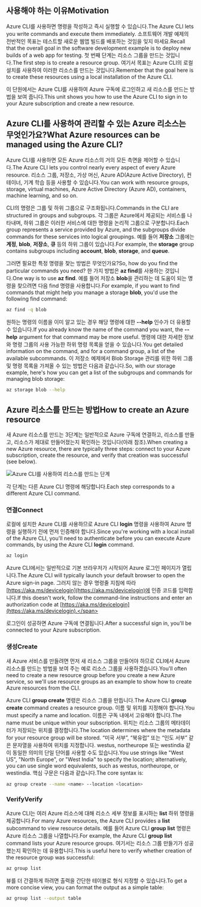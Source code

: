 ## <a name="motivation"></a><span data-ttu-id="0cba7-101">사용해야 하는 이유</span><span class="sxs-lookup"><span data-stu-id="0cba7-101">Motivation</span></span>
<span data-ttu-id="0cba7-102">Azure CLI를 사용하면 명령을 작성하고 즉시 실행할 수 있습니다.</span><span class="sxs-lookup"><span data-stu-id="0cba7-102">The Azure CLI lets you write commands and execute them immediately.</span></span> <span data-ttu-id="0cba7-103">소프트웨어 개발 예제의 전반적인 목표는 테스트할 새로운 웹앱 빌드를 배포하는 것임을 잊지 마세요.</span><span class="sxs-lookup"><span data-stu-id="0cba7-103">Recall that the overall goal in the software development example is to deploy new builds of a web app for testing.</span></span> <span data-ttu-id="0cba7-104">첫 번째 단계는 리소스 그룹을 만드는 것입니다.</span><span class="sxs-lookup"><span data-stu-id="0cba7-104">The first step is to create a resource group.</span></span> <span data-ttu-id="0cba7-105">여기서 목표는 Azure CLI의 로컬 설치를 사용하여 이러한 리소스를 만드는 것입니다.</span><span class="sxs-lookup"><span data-stu-id="0cba7-105">Remember that the goal here is to create these resources using a local installation of the Azure CLI.</span></span> 

<span data-ttu-id="0cba7-106">이 단원에서는 Azure CLI를 사용하여 Azure 구독에 로그인하고 새 리소스를 만드는 방법을 보여 줍니다.</span><span class="sxs-lookup"><span data-stu-id="0cba7-106">This unit shows you how to use the Azure CLI to sign in to your Azure subscription and create a new resource.</span></span>

## <a name="what-azure-resources-can-be-managed-using-the-azure-cli"></a><span data-ttu-id="0cba7-107">Azure CLI를 사용하여 관리할 수 있는 Azure 리소스는 무엇인가요?</span><span class="sxs-lookup"><span data-stu-id="0cba7-107">What Azure resources can be managed using the Azure CLI?</span></span>
<span data-ttu-id="0cba7-108">Azure CLI를 사용하면 모든 Azure 리소스의 거의 모든 측면을 제어할 수 있습니다.</span><span class="sxs-lookup"><span data-stu-id="0cba7-108">The Azure CLI lets you control nearly every aspect of every Azure resource.</span></span> <span data-ttu-id="0cba7-109">리소스 그룹, 저장소, 가상 머신, Azure AD(Azure Active Directory), 컨테이너, 기계 학습 등을 사용할 수 있습니다.</span><span class="sxs-lookup"><span data-stu-id="0cba7-109">You can work with resource groups, storage, virtual machines, Azure Active Directory (Azure AD), containers, machine learning, and so on.</span></span>

<span data-ttu-id="0cba7-110">CLI의 명령은 그룹 및 하위 그룹으로 구조화됩니다.</span><span class="sxs-lookup"><span data-stu-id="0cba7-110">Commands in the CLI are structured in groups and subgroups.</span></span> <span data-ttu-id="0cba7-111">각 그룹은 Azure에서 제공되는 서비스를 나타내며, 하위 그룹은 이러한 서비스에 대한 명령을 논리적 그룹으로 구분합니다.</span><span class="sxs-lookup"><span data-stu-id="0cba7-111">Each group represents a service provided by Azure, and the subgroups divide commands for these services into logical groupings.</span></span> <span data-ttu-id="0cba7-112">예를 들어 **저장소** 그룹에는 **계정**, **blob**, **저장소**, **큐** 등의 하위 그룹이 있습니다.</span><span class="sxs-lookup"><span data-stu-id="0cba7-112">For example, the **storage** group contains subgroups including **account**, **blob**, **storage**, and **queue**.</span></span>

<span data-ttu-id="0cba7-113">그러면 필요한 특정 명령을 찾는 방법은 무엇인가요?</span><span class="sxs-lookup"><span data-stu-id="0cba7-113">So, how do you find the particular commands you need?</span></span> <span data-ttu-id="0cba7-114">한 가지 방법은 **az find**를 사용하는 것입니다.</span><span class="sxs-lookup"><span data-stu-id="0cba7-114">One way is to use **az find**.</span></span> <span data-ttu-id="0cba7-115">예를 들어 저장소 **blob**을 관리하는 데 도움이 되는 명령을 찾으려면 다음 find 명령을 사용합니다.</span><span class="sxs-lookup"><span data-stu-id="0cba7-115">For example, if you want to find commands that might help you manage a storage **blob**, you'd use the following find command:</span></span>

```bash
az find -q blob
```

<span data-ttu-id="0cba7-116">원하는 명령의 이름을 이미 알고 있는 경우 해당 명령에 대한 **--help** 인수가 더 유용할 수 있습니다.</span><span class="sxs-lookup"><span data-stu-id="0cba7-116">If you already know the name of the command you want, the **--help** argument for that command may be more useful.</span></span> <span data-ttu-id="0cba7-117">명령에 대한 자세한 정보와 명령 그룹의 사용 가능한 하위 명령 목록을 얻을 수 있습니다.</span><span class="sxs-lookup"><span data-stu-id="0cba7-117">You get detailed information on the command, and for a command group, a list of the available subcommands.</span></span> <span data-ttu-id="0cba7-118">이 저장소 예제에서 Blob Storage 관리를 위한 하위 그룹 및 명령 목록을 가져올 수 있는 방법은 다음과 같습니다.</span><span class="sxs-lookup"><span data-stu-id="0cba7-118">So, with our storage example, here's how you can get a list of the subgroups and commands for managing blob storage:</span></span>

```bash
az storage blob --help
```

## <a name="how-to-create-an-azure-resource"></a><span data-ttu-id="0cba7-119">Azure 리소스를 만드는 방법</span><span class="sxs-lookup"><span data-stu-id="0cba7-119">How to create an Azure resource</span></span>
<span data-ttu-id="0cba7-120">새 Azure 리소스를 만드는 3단계는 일반적으로 Azure 구독에 연결하고, 리소스를 만들고, 리소스가 제대로 만들어졌는지 확인하는 것입니다(아래 참조).</span><span class="sxs-lookup"><span data-stu-id="0cba7-120">When creating a new Azure resource, there are typically three steps: connect to your Azure subscription, create the resource, and verify that creation was successful (see below).</span></span>

![Azure CLI를 사용하여 리소스를 만드는 단계](../media-drafts/4-create-resources-overview.png)

<span data-ttu-id="0cba7-122">각 단계는 다른 Azure CLI 명령에 해당합니다.</span><span class="sxs-lookup"><span data-stu-id="0cba7-122">Each step corresponds to a different Azure CLI command.</span></span>

### <a name="connect"></a><span data-ttu-id="0cba7-123">연결</span><span class="sxs-lookup"><span data-stu-id="0cba7-123">Connect</span></span>
<span data-ttu-id="0cba7-124">로컬에 설치한 Azure CLI를 사용하므로 Azure CLI **login** 명령을 사용하여 Azure 명령을 실행하기 전에 먼저 인증해야 합니다.</span><span class="sxs-lookup"><span data-stu-id="0cba7-124">Since you're working with a local install of the Azure CLI, you'll need to authenticate before you can execute Azure commands, by using the Azure CLI **login** command.</span></span> 

```bash
az login
```

<span data-ttu-id="0cba7-125">Azure CLI에서는 일반적으로 기본 브라우저가 시작되어 Azure 로그인 페이지가 열립니다.</span><span class="sxs-lookup"><span data-stu-id="0cba7-125">The Azure CLI will typically launch your default browser to open the Azure sign-in page.</span></span> <span data-ttu-id="0cba7-126">그러지 않는 경우 명령줄 지침에 따라 [https://aka.ms/devicelogin](https://aka.ms/devicelogin)에 인증 코드를 입력합니다.</span><span class="sxs-lookup"><span data-stu-id="0cba7-126">If this doesn't work, follow the command-line instructions and enter an authorization code at [https://aka.ms/devicelogin](https://aka.ms/devicelogin).</span></span>

<span data-ttu-id="0cba7-127">로그인이 성공하면 Azure 구독에 연결됩니다.</span><span class="sxs-lookup"><span data-stu-id="0cba7-127">After a successful sign in, you'll be connected to your Azure subscription.</span></span> 

### <a name="create"></a><span data-ttu-id="0cba7-128">생성</span><span class="sxs-lookup"><span data-stu-id="0cba7-128">Create</span></span>
<span data-ttu-id="0cba7-129">새 Azure 서비스를 만들려면 먼저 새 리소스 그룹을 만들어야 하므로 CLI에서 Azure 리소스를 만드는 방법을 보여 주는 예로 리소스 그룹을 사용하겠습니다.</span><span class="sxs-lookup"><span data-stu-id="0cba7-129">You'll often need to create a new resource group before you create a new Azure service, so we'll use resource groups as an example to show how to create Azure resources from the CLI.</span></span>

<span data-ttu-id="0cba7-130">Azure CLI **group create** 명령은 리소스 그룹을 만듭니다.</span><span class="sxs-lookup"><span data-stu-id="0cba7-130">The Azure CLI **group create** command creates a resource group.</span></span> <span data-ttu-id="0cba7-131">이름 및 위치를 지정해야 합니다.</span><span class="sxs-lookup"><span data-stu-id="0cba7-131">You must specify a name and location.</span></span> <span data-ttu-id="0cba7-132">이름은 구독 내에서 고유해야 합니다.</span><span class="sxs-lookup"><span data-stu-id="0cba7-132">The name must be unique within your subscription.</span></span> <span data-ttu-id="0cba7-133">위치는 리소스 그룹의 메타데이터가 저장되는 위치를 결정합니다.</span><span class="sxs-lookup"><span data-stu-id="0cba7-133">The location determines where the metadata for your resource group will be stored.</span></span> <span data-ttu-id="0cba7-134">“미국 서부”, “북유럽” 또는 “인도 서부” 같은 문자열을 사용하여 위치를 지정합니다. westus, northeurope 또는 westindia 같이 동일한 의미의 단일 단어를 사용할 수도 있습니다.</span><span class="sxs-lookup"><span data-stu-id="0cba7-134">You use strings like "West US", "North Europe", or "West India" to specify the location; alternatively, you can use single word equivalents, such as westus, northeurope, or westindia.</span></span> <span data-ttu-id="0cba7-135">핵심 구문은 다음과 같습니다.</span><span class="sxs-lookup"><span data-stu-id="0cba7-135">The core syntax is:</span></span>

```bash
az group create --name <name> --location <location>
```

### <a name="verify"></a><span data-ttu-id="0cba7-136">Verify</span><span class="sxs-lookup"><span data-stu-id="0cba7-136">Verify</span></span>
<span data-ttu-id="0cba7-137">Azure CLI는 여러 Azure 리소스에 대해 리소스 세부 정보를 표시하는 **list** 하위 명령을 제공합니다.</span><span class="sxs-lookup"><span data-stu-id="0cba7-137">For many Azure resources, the Azure CLI provides a **list** subcommand to view resource details.</span></span> <span data-ttu-id="0cba7-138">예를 들어 Azure CLI **group list** 명령은 Azure 리소스 그룹을 나열합니다.</span><span class="sxs-lookup"><span data-stu-id="0cba7-138">For example, the Azure CLI **group list** command lists your Azure resource groups.</span></span> <span data-ttu-id="0cba7-139">여기서는 리소스 그룹 만들기가 성공했는지 확인하는 데 유용합니다.</span><span class="sxs-lookup"><span data-stu-id="0cba7-139">This is useful here to verify whether creation of the resource group was successful:</span></span>

```bash
az group list
```

<span data-ttu-id="0cba7-140">뷰를 더 간결하게 하려면 출력을 간단한 테이블로 형식 지정할 수 있습니다.</span><span class="sxs-lookup"><span data-stu-id="0cba7-140">To get a more concise view, you can format the output as a simple table:</span></span>

```bash
az group list --output table
```
